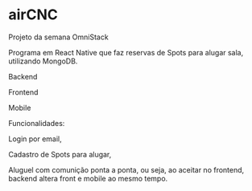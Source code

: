 # airCNC
Projeto da semana OmniStack

Programa em React Native que faz reservas de Spots para alugar sala, utilizando MongoDB.

Backend

Frontend

Mobile

Funcionalidades: 

Login por email,

Cadastro de Spots para alugar,

Aluguel com comunição ponta a ponta, ou seja, ao aceitar no frontend, backend altera front e mobile ao mesmo tempo.
